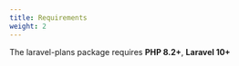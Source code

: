 ```yaml
---
title: Requirements
weight: 2
---
```


The laravel-plans package requires **PHP 8.2+**, **Laravel 10+**

